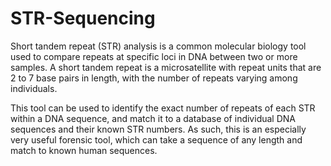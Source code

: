 # STR-Sequencing

Short tandem repeat (STR) analysis is a common molecular biology tool used to compare repeats at specific loci in DNA between two or more samples. A short tandem repeat is a microsatellite with repeat units that are 2 to 7 base pairs in length, with the number of repeats varying among individuals. 

This tool can be used to identify the exact number of repeats of each STR within a DNA sequence, and match it to a database of individual DNA sequences and their known STR numbers. As such, this is an especially very useful forensic tool, which can take a sequence of any length and match to known human sequences.

